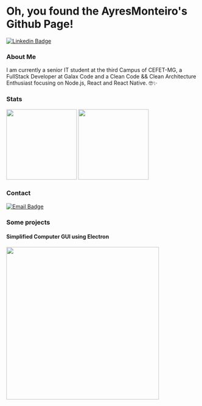 # Oh, you found the AyresMonteiro's Github Page!

[![Linkedin Badge](https://img.shields.io/badge/%7C-LinkedIn-58a6ff?style=for-the-badge&logo=Linkedin&logoColor=white)](https://www.linkedin.com/in/ayres-monteiro/)

### About Me

I am currently a senior IT student at the third Campus of CEFET-MG, a FullStack Developer at Galax Code and a Clean Code && Clean Architecture Enthusiast focusing on Node.js, React and React Native. 🤓✨

### Stats

<span name="github-stats">
  <img id="overview" height="185em" src="https://github-readme-stats.vercel.app/api?username=ayresmonteiro&show_icons=true&count_private=true&bg_color=75,0d1117,21262d&title_color=58a6ff&icon_color=58a6ff&border_color=58a6ff&text_color=f0f6fc" />
  <img id="most-used-languages" height="185em" src="https://github-readme-stats.vercel.app/api/top-langs/?username=AyresMonteiro&layout=compact&langs_count=8&bg_color=75,0d1117,21262d&title_color=58a6ff&icon_color=58a6ff&border_color=58a6ff&text_color=f0f6fc" />
</span>


### Contact

[![Email Badge](https://img.shields.io/badge/%7C-ayres.computacao%40gmail.com-ff3636?style=for-the-badge&logo=Gmail&logoColor=white)](mailto:ayres.computacao@gmail.com)

### Some projects

#### Simplified Computer GUI using Electron
[<img src="https://i.imgur.com/RCwAZgW.png" width="401"/>](https://github.com/AyresMonteiro/gui-computador-simplificado-electron)

